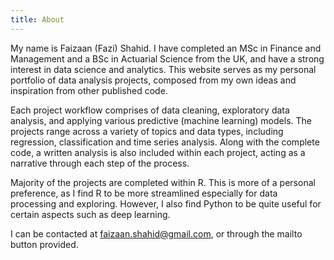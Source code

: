 ```yaml
---
title: About
---
```


My name is Faizaan (Fazi) Shahid. I have completed an MSc in Finance and Management and a BSc in Actuarial Science from the UK, and have a strong interest in data science and analytics. This website serves as my personal portfolio of data analysis projects, composed from my own ideas and inspiration from other published code. 

Each project workflow comprises of data cleaning, exploratory data analysis, and applying various predictive (machine learning) models. The projects range across a variety of topics and data types, including regression, classification and time series analysis. Along with the complete code, a written analysis is also included within each project, acting as a narrative through each step of the process. 

Majority of the projects are completed within R. This is more of a personal preference, as I find R to be more streamlined especially for data processing and exploring. However, I also find Python to be quite useful for certain aspects such as deep learning. 

I can be contacted at faizaan.shahid@gmail.com, or through the mailto button provided.